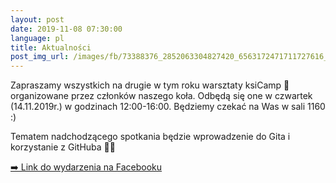 ```yaml
---
layout: post
date: 2019-11-08 07:30:00
language: pl
title: Aktualności
post_img_url: /images/fb/73388376_2852063304827420_6563172471711727616_o.jpg
---
```


Zapraszamy wszystkich na drugie w tym roku warsztaty ksiCamp 🤖 organizowane przez członków naszego koła. Odbędą się one w czwartek (14.11.2019r.) w godzinach 12:00-16:00. Będziemy czekać na Was w sali 1160 :)

Tematem nadchodzącego spotkania będzie wprowadzenie do Gita i korzystanie z GitHuba 👨‍💻

 <a href="https://www.facebook.com/events/456492935265645/">➡️ Link do wydarzenia na Facebooku</a>